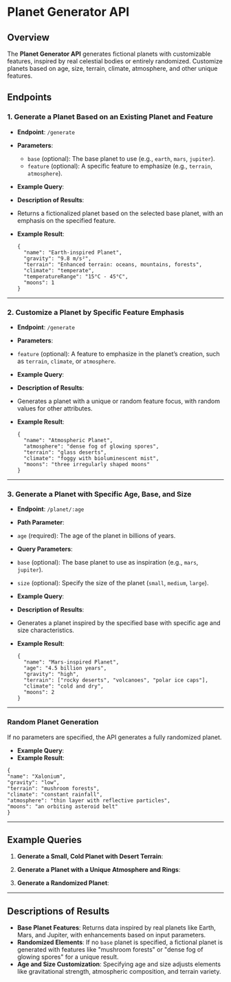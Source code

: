 # Planet Generator API

## Overview

The **Planet Generator API** generates fictional planets with customizable features, inspired by real celestial bodies or entirely randomized. Customize planets based on age, size, terrain, climate, atmosphere, and other unique features.


## Endpoints

### 1. Generate a Planet Based on an Existing Planet and Feature

- **Endpoint**: `/generate`
- **Parameters**:
  - `base` (optional): The base planet to use (e.g., `earth`, `mars`, `jupiter`).
  - `feature` (optional): A specific feature to emphasize (e.g., `terrain`, `atmosphere`).
- **Example Query**:

- **Description of Results**:
- Returns a fictionalized planet based on the selected base planet, with an emphasis on the specified feature.
- **Example Result**:
  ```
  {
    "name": "Earth-inspired Planet",
    "gravity": "9.8 m/s²",
    "terrain": "Enhanced terrain: oceans, mountains, forests",
    "climate": "temperate",
    "temperatureRange": "15°C - 45°C",
    "moons": 1
  }
  ```

---

### 2. Customize a Planet by Specific Feature Emphasis

- **Endpoint**: `/generate`
- **Parameters**:
- `feature` (optional): A feature to emphasize in the planet’s creation, such as `terrain`, `climate`, or `atmosphere`.
- **Example Query**:

- **Description of Results**:
- Generates a planet with a unique or random feature focus, with random values for other attributes.
- **Example Result**:
  ```
  {
    "name": "Atmospheric Planet",
    "atmosphere": "dense fog of glowing spores",
    "terrain": "glass deserts",
    "climate": "foggy with bioluminescent mist",
    "moons": "three irregularly shaped moons"
  }
  ```

---

### 3. Generate a Planet with Specific Age, Base, and Size

- **Endpoint**: `/planet/:age`
- **Path Parameter**:
- `age` (required): The age of the planet in billions of years.
- **Query Parameters**:
- `base` (optional): The base planet to use as inspiration (e.g., `mars`, `jupiter`).
- `size` (optional): Specify the size of the planet (`small`, `medium`, `large`).
- **Example Query**:

- **Description of Results**:
- Generates a planet inspired by the specified base with specific age and size characteristics.
- **Example Result**:
  ```
  {
    "name": "Mars-inspired Planet",
    "age": "4.5 billion years",
    "gravity": "high",
    "terrain": ["rocky deserts", "volcanoes", "polar ice caps"],
    "climate": "cold and dry",
    "moons": 2
  }
  ```

---

### Random Planet Generation

If no parameters are specified, the API generates a fully randomized planet.

- **Example Query**:
- **Example Result**:
```
{
"name": "Xalonium",
"gravity": "low",
"terrain": "mushroom forests",
"climate": "constant rainfall",
"atmosphere": "thin layer with reflective particles",
"moons": "an orbiting asteroid belt"
}
```


---

## Example Queries

1. **Generate a Small, Cold Planet with Desert Terrain**:

2. **Generate a Planet with a Unique Atmosphere and Rings**:

3. **Generate a Randomized Planet**:

   
---

## Descriptions of Results

- **Base Planet Features**: Returns data inspired by real planets like Earth, Mars, and Jupiter, with enhancements based on input parameters.
- **Randomized Elements**: If no `base` planet is specified, a fictional planet is generated with features like "mushroom forests" or "dense fog of glowing spores" for a unique result.
- **Age and Size Customization**: Specifying age and size adjusts elements like gravitational strength, atmospheric composition, and terrain variety.






